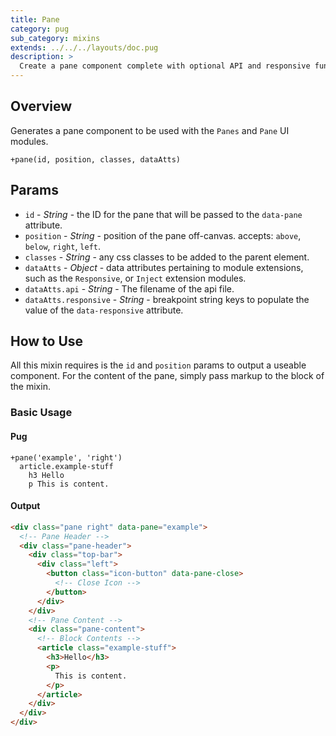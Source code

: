 ```yaml
---
title: Pane
category: pug
sub_category: mixins
extends: ../../../layouts/doc.pug
description: >
  Create a pane component complete with optional API and responsive functionality.
---
```


## Overview

Generates a pane component to be used with the `Panes` and `Pane` UI modules.

```jade
+pane(id, position, classes, dataAtts)
```

## Params

- `id` - *String* - the ID for the pane that will be passed to the `data-pane`
attribute.
- `position` - *String* - position of the pane off-canvas. accepts: `above`, `below`,
`right`, `left`.
- `classes` - *String* - any css classes to be added to the parent element.
- `dataAtts` - *Object* - data attributes pertaining to module extensions, such as the `Responsive`, or `Inject` extension modules.
- `dataAtts.api` - *String* - The filename of the api file.
- `dataAtts.responsive` - *String* - breakpoint string keys to populate the value of
the `data-responsive` attribute.

## How to Use

All this mixin requires is the `id` and `position` params to output a useable
component. For the content of the pane, simply pass markup to the block of the mixin.

### Basic Usage

#### Pug

```jade
+pane('example', 'right')
  article.example-stuff
    h3 Hello
    p This is content.
```

#### Output

```html
<div class="pane right" data-pane="example">
  <!-- Pane Header -->
  <div class="pane-header">
    <div class="top-bar">
      <div class="left">
        <button class="icon-button" data-pane-close>
          <!-- Close Icon -->
        </button>
      </div>
    </div>
    <!-- Pane Content -->
    <div class="pane-content">
      <!-- Block Contents -->
      <article class="example-stuff">
        <h3>Hello</h3>
        <p>
          This is content.
        </p>
      </article>
    </div>
  </div>
</div>
```
